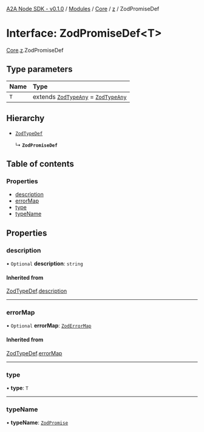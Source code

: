 [A2A Node SDK - v0.1.0](../README.md) / [Modules](../modules.md) / [Core](../modules/Core.md) / [z](../modules/Core.z.md) / ZodPromiseDef

# Interface: ZodPromiseDef\<T\>

[Core](../modules/Core.md).[z](../modules/Core.z.md).ZodPromiseDef

## Type parameters

| Name | Type |
| :------ | :------ |
| `T` | extends [`ZodTypeAny`](../modules/Core.z.md#zodtypeany) = [`ZodTypeAny`](../modules/Core.z.md#zodtypeany) |

## Hierarchy

- [`ZodTypeDef`](Core.z.ZodTypeDef.md)

  ↳ **`ZodPromiseDef`**

## Table of contents

### Properties

- [description](Core.z.ZodPromiseDef.md#description)
- [errorMap](Core.z.ZodPromiseDef.md#errormap)
- [type](Core.z.ZodPromiseDef.md#type)
- [typeName](Core.z.ZodPromiseDef.md#typename)

## Properties

### description

• `Optional` **description**: `string`

#### Inherited from

[ZodTypeDef](Core.z.ZodTypeDef.md).[description](Core.z.ZodTypeDef.md#description)

___

### errorMap

• `Optional` **errorMap**: [`ZodErrorMap`](../modules/Core.z.md#zoderrormap)

#### Inherited from

[ZodTypeDef](Core.z.ZodTypeDef.md).[errorMap](Core.z.ZodTypeDef.md#errormap)

___

### type

• **type**: `T`

___

### typeName

• **typeName**: [`ZodPromise`](../enums/Core.z.ZodFirstPartyTypeKind.md#zodpromise)
